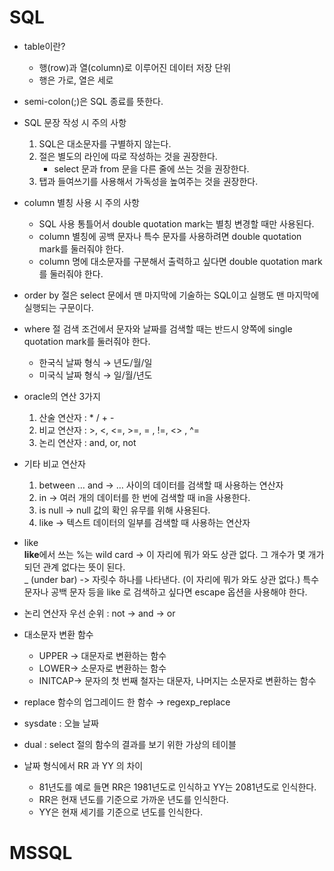 # SQL
- table이란?
  - 행(row)과 열(column)로 이루어진 데이터 저장 단위
  - 행은 가로, 열은 세로
  
- semi-colon(;)은 SQL 종료를 뜻한다.

- SQL 문장 작성 시 주의 사항
  1. SQL은 대소문자를 구별하지 않는다.
  2. 절은 별도의 라인에 따로 작성하는 것을 권장한다.
     - select 문과 from 문을 다른 줄에 쓰는 것을 권장한다. 
  4. 탭과 들여쓰기를 사용해서 가독성을 높여주는 것을 권장한다.

- column 별칭 사용 시 주의 사항
  - SQL 사용 통틀어서 double quotation mark는 별칭 변경할 때만 사용된다.
  - column 별칭에 공백 문자나 특수 문자를 사용하려면 double quotation mark를 둘러줘야 한다.
  - column 명에 대소문자를 구분해서 출력하고 싶다면 double quotation mark를 둘러줘야 한다.
 
- order by 절은 select 문에서 맨 마지막에 기술하는 SQL이고 실행도 맨 마지막에 실행되는 구문이다.

- where 절 검색 조건에서 문자와 날짜를 검색할 때는 반드시 양쪽에 single quotation mark를 둘러줘야 한다.
  - 한국식 날짜 형식 → 년도/월/일
  - 미국식 날짜 형식 → 일/월/년도

- oracle의 연산 3가지 
  1. 산술 연산자 : * / + -
  2. 비교 연산자 : >, <, <=, >=, = , !=, <> , ^=
  3. 논리 연산자 : and, or, not
 
- 기타 비교 연산자
  1. between … and →  … 사이의 데이터를 검색할 때 사용하는 연산자
  2. in  → 여러 개의 데이터를 한 번에 검색할 때 in을 사용한다. 
  3. is null  → null 값의 확인 유무를 위해 사용된다.  
  4. like  → 텍스트 데이터의 일부를 검색할 때 사용하는 연산자

- like    
**like**에서 쓰는 %는 wild card -> 이 자리에 뭐가 와도 상관 없다. 그 개수가 몇 개가 되던 관계 없다는 뜻이 된다.    
_ (under bar) -> 자릿수 하나를 나타낸다. (이 자리에 뭐가 와도 상관 없다.) 
특수 문자나 공백 문자 등을 like 로 검색하고 싶다면 escape 옵션을 사용해야 한다. 

- 논리 연산자 우선 순위 : not → and → or 

- 대소문자 변환 함수
  - UPPER → 대문자로 변환하는 함수
  - LOWER→ 소문자로 변환하는 함수
  - INITCAP→ 문자의 첫 번째 철자는 대문자, 나머지는 소문자로 변환하는 함수

- replace 함수의 업그레이드 한 함수 → regexp_replace
- sysdate : 오늘 날짜
- dual : select 절의 함수의 결과를 보기 위한 가상의 테이블
- 날짜 형식에서 RR 과 YY 의 차이
  - 81년도를 예로 들면 RR은 1981년도로 인식하고 YY는 2081년도로 인식한다.
  - RR은 현재 년도를 기준으로 가까운 년도를 인식한다.
  - YY은 현재 세기를 기준으로 년도를 인식한다.
 
# MSSQL 
